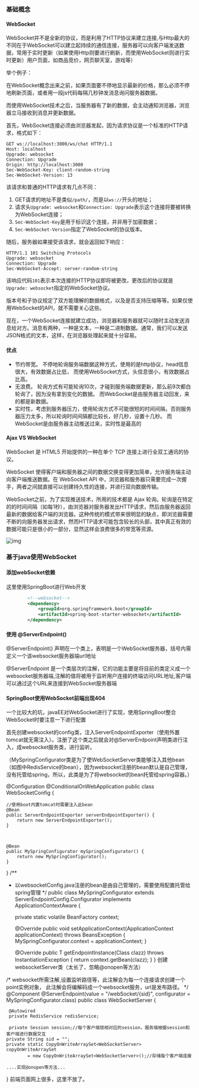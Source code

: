 ### 基础概念

#### WebSocket

 WebSocket并不是全新的协议，而是利用了HTTP协议来建立连接,与Http最大的不同在于WebSocket可以建立起持续的通信连接，服务器可以向客户端发送数据，常用于实时更新（如果使用Http则要进行刷新，而使用WebSocket则进行实时更新）用户页面，如商品竞价，网页聊天室，游戏等）

举个例子：

 在WebSocket概念出来之前，如果页面要不停地显示最新的价格，那么必须不停地刷新页面，或者用一段js代码每隔几秒钟发消息询问服务器数据。 

而使用WebSocket技术之后，当服务器有了新的数据，会主动通知浏览器，浏览器立马接收到消息并更新数据。

首先，WebSocket连接必须由浏览器发起，因为请求协议是一个标准的HTTP请求，格式如下：

```
GET ws://localhost:3000/ws/chat HTTP/1.1
Host: localhost
Upgrade: websocket
Connection: Upgrade
Origin: http://localhost:3000
Sec-WebSocket-Key: client-random-string
Sec-WebSocket-Version: 13
```

该请求和普通的HTTP请求有几点不同：

1. GET请求的地址不是类似`/path/`，而是以`ws://`开头的地址；
2. 请求头`Upgrade: websocket`和`Connection: Upgrade`表示这个连接将要被转换为WebSocket连接；
3. `Sec-WebSocket-Key`是用于标识这个连接，并非用于加密数据；
4. `Sec-WebSocket-Version`指定了WebSocket的协议版本。

随后，服务器如果接受该请求，就会返回如下响应：

```
HTTP/1.1 101 Switching Protocols
Upgrade: websocket
Connection: Upgrade
Sec-WebSocket-Accept: server-random-string
```

该响应代码`101`表示本次连接的HTTP协议即将被更改，更改后的协议就是`Upgrade: websocket`指定的WebSocket协议。

版本号和子协议规定了双方能理解的数据格式，以及是否支持压缩等等。如果仅使用WebSocket的API，就不需要关心这些。

现在，一个WebSocket连接就建立成功，浏览器和服务器就可以随时主动发送消息给对方。消息有两种，一种是文本，一种是二进制数据。通常，我们可以发送JSON格式的文本，这样，在浏览器处理起来就十分容易。

#### 优点

* 节约带宽。 不停地轮询服务端数据这种方式，使用的是http协议，head信息很大，有效数据占比低， 而使用WebSocket方式，头信息很小，有效数据占比高。
* 无浪费。 轮询方式有可能轮询10次，才碰到服务端数据更新，那么前9次都白轮询了，因为没有拿到变化的数据。 而WebSocket是由服务器主动回发，来的都是新数据。
*  实时性，考虑到服务器压力，使用轮询方式不可能很短的时间间隔，否则服务器压力太多，所以轮询时间间隔都比较长，好几秒，设置十几秒。 而WebSocket是由服务器主动推送过来，实时性是最高的 				 

#### Ajax VS WebSocket

WebSocket 是 HTML5 开始提供的一种在单个 TCP 连接上进行全双工通讯的协议。

WebSocket 使得客户端和服务器之间的数据交换变得更加简单，允许服务端主动向客户端推送数据。在 WebSocket API 中，浏览器和服务器只需要完成一次握手，两者之间就直接可以创建持久性的连接，并进行双向数据传输。

WebSocket之前，为了实现推送技术，所用的技术都是 Ajax  轮询。轮询是在特定的的时间间隔（如每1秒），由浏览器对服务器发出HTTP请求，然后由服务器返回最新的数据给客户端的浏览器。这种传统的模式带来很明显的缺点，即浏览器需要不断的向服务器发出请求，然而HTTP请求可能包含较长的头部，其中真正有效的数据可能只是很小的一部分，显然这样会浪费很多的带宽等资源。

 ![img](https://www.runoob.com/wp-content/uploads/2016/03/ws.png) 

### 基于java使用WebSocket

#### 添加webSocket依赖

这里使用SpringBoot进行Web开发

```xml
        <!--websocket-->
        <dependency>
            <groupId>org.springframework.boot</groupId>
            <artifactId>spring-boot-starter-websocket</artifactId>
        </dependency>
```

#### 使用 @ServerEndpoint() 

@ServerEndpoint() 声明在一个类上，表明是一个WebSocket服务器，括号内需定义一个该websocket服务器端url地址

 @ServerEndpoint 是一个类层次的注解，它的功能主要是将目前的类定义成一个websocket服务器端,注解的值将被用于监听用户连接的终端访问URL地址,客户端可以通过这个URL来连接到WebSocket服务器端

#### SpringBoot使用WebSocket前端出现404

一个比较大的坑，javaEE对WebSocket进行了实现，使用SpringBoot整合WebSocket时要注意一下进行配置

首先创建websocket的config类，注入ServerEndpointExporter（使用外置tomcat就无需注入）。注册了这个类之后就会对@ServerEndpoint声明类进行注入，成websocket服务类，进行监听。

（MySpringConfigurator类是为了使WebSocketServer类能够注入其他bean（如图中RedisService的bean），因为websocket注册的bean默认是自己管理，没有托管给spring，所以，此类是为了将websocket的bean托管给spring容器。）

@Configuration
@ConditionalOnWebApplication
public class WebSocketConfig  {

    //使用boot内置tomcat时需要注入此bean
    @Bean
    public ServerEndpointExporter serverEndpointExporter() {
        return new ServerEndpointExporter();
    }

 

    @Bean
    public MySpringConfigurator mySpringConfigurator() {
        return new MySpringConfigurator();
    }
}
/**
 *  以websocketConfig.java注册的bean是由自己管理的，需要使用配置托管给spring管理
 */
public class MySpringConfigurator extends ServerEndpointConfig.Configurator implements ApplicationContextAware {

    private static volatile BeanFactory context;

    @Override
    public void setApplicationContext(ApplicationContext applicationContext) throws BeansException {
        MySpringConfigurator.context = applicationContext;
    }

    @Override
    public <T> T getEndpointInstance(Class<T> clazz) throws InstantiationException {
        return context.getBean(clazz);
    }
}
创建websocketServer类（太长了，忽略@onopen等方法）

/*
    websocket所需注解,设置监听路径等，此注解会为每一个连接请求创建一个point实例对象，
    此注解会将编解码成一个websocket服务，url是发布路径。
 */
@Component
@ServerEndpoint(value = "/webSocket/{sid}", configurator = MySpringConfigurator.class)
public class WebSocketServer {

     @Autowired
     private RedisService redisService;
     
     private Session session;//每个客户端锁相对应的session，服务端根据session和客户端进行数据交互
    private String sid = "";
    private static CopyOnWriteArraySet<WebSocketServer> copyOnWriteArraySet
            = new CopyOnWriteArraySet<WebSocketServer>();//存储每个客户端连接
    
    ....实现@onopen等方法...

}
前端页面网上很多，这里不放了。
